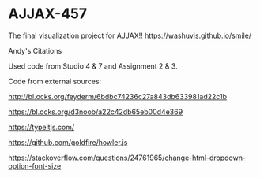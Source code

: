 # AJJAX-457
The final visualization project for AJJAX!!
https://washuvis.github.io/smile/

Andy's Citations

Used code from Studio 4 & 7 and Assignment 2 & 3.

Code from external sources:

http://bl.ocks.org/feyderm/6bdbc74236c27a843db633981ad22c1b

https://bl.ocks.org/d3noob/a22c42db65eb00d4e369

https://typeitjs.com/

https://github.com/goldfire/howler.js

https://stackoverflow.com/questions/24761965/change-html-dropdown-option-font-size
